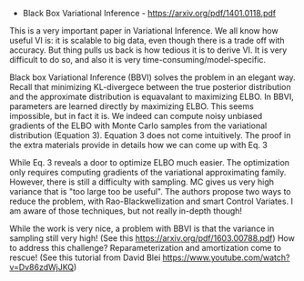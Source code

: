 - Black Box Variational Inference  - https://arxiv.org/pdf/1401.0118.pdf

This is a very important paper in Variational Inference. We all know how useful VI is: it is scalable to big data, even though
there is a trade off with accuracy. But thing pulls us back is how tedious it is to derive VI. It is very difficult to do so, and also
it is very time-consuming/model-specific.

Black box Variational Inference (BBVI) solves the problem in an elegant way. Recall that minimizing KL-divergece between the true posterior distribution
and the approximate distribution is equavalant to maximizing ELBO. In BBVI, parameters are learned directly by maximizing ELBO.
This seems impossible, but in fact it is. We indeed can compute noisy unbiased gradients of the ELBO with Monte Carlo samples 
from the variational distribution (Equation 3). Equation 3 does not come intuitively. The proof in the extra materials provide in details
how we can come up with Eq. 3

While Eq. 3 reveals a door to optimize ELBO much easier. The optimization only requires computing gradients of the variational approximating family. However, there is still a difficulty with sampling. MC gives us very high variance
that is "too large too be useful". The authors propose two ways to reduce the problem, with Rao-Blackwellization and smart Control Variates.
I am aware of those techniques, but not really in-depth though!

While the work is very nice, a problem with BBVI is that the variance in sampling still very high! (See this https://arxiv.org/pdf/1603.00788.pdf) How to address this challenge? Reparameterization and amortization come to rescue! 
(See this tutorial from David Blei https://www.youtube.com/watch?v=Dv86zdWjJKQ)
